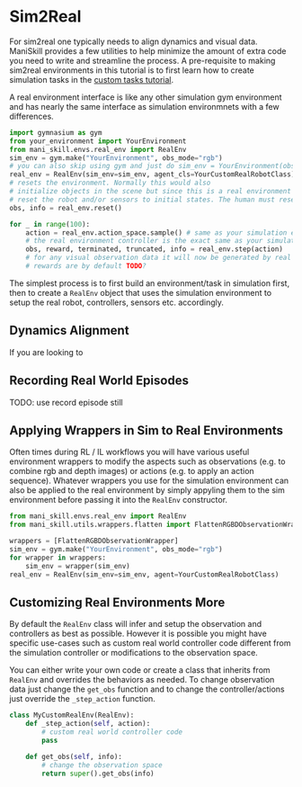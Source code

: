 # Sim2Real

For sim2real one typically needs to align dynamics and visual data. ManiSkill provides a few utilities to help minimize the amount of extra code you need to write and streamline the process. A pre-requisite to making sim2real environments in this tutorial is to first learn how to create simulation tasks in the [custom tasks tutorial](./custom_tasks/intro.md).


A real environment interface is like any other simulation gym environment and has nearly the same interface as simulation environmnets with a few differences. 

```python
import gymnasium as gym
from your_environment import YourEnvironment
from mani_skill.envs.real_env import RealEnv
sim_env = gym.make("YourEnvironment", obs_mode="rgb")
# you can also skip using gym and just do sim_env = YourEnvironment(obs_mode="rgb")
real_env = RealEnv(sim_env=sim_env, agent_cls=YourCustomRealRobotClass)
# resets the environment. Normally this would also
# initialize objects in the scene but since this is a real environment this will only
# reset the robot and/or sensors to initial states. The human must reset objects instead!
obs, info = real_env.reset()

for _ in range(100):
    action = real_env.action_space.sample() # same as your simulation environment action space
    # the real environment controller is the exact same as your simulation environment controller and reduces dynamics gaps
    obs, reward, terminated, truncated, info = real_env.step(action)
    # for any visual observation data it will now be generated by real sensors
    # rewards are by default TODO?
```

The simplest process is to first build an environment/task in simulation first, then to create a `RealEnv` object that uses the simulation environment to setup the real robot, controllers, sensors etc. accordingly. 

## Dynamics Alignment

If you are looking to 


## Recording Real World Episodes

TODO: use record episode still

## Applying Wrappers in Sim to Real Environments

Often times during RL / IL workflows you will have various useful environment wrappers to modify the aspects such as observations (e.g. to combine rgb and depth images) or actions (e.g. to apply an action sequence). Whatever wrappers you use for the simulation environment can also be applied to the real environment by simply appyling them to the sim environment before passing it into the `RealEnv` constructor.

```python
from mani_skill.envs.real_env import RealEnv
from mani_skill.utils.wrappers.flatten import FlattenRGBDObservationWrapper

wrappers = [FlattenRGBDObservationWrapper]
sim_env = gym.make("YourEnvironment", obs_mode="rgb")
for wrapper in wrappers:
    sim_env = wrapper(sim_env)
real_env = RealEnv(sim_env=sim_env, agent=YourCustomRealRobotClass)
```


## Customizing Real Environments More

By default the `RealEnv` class will infer and setup the observation and controllers as best as possible. However it is possible you might have specific use-cases such as custom real world controller code different from the simulation controller or modifications to the observation space.

You can either write your own code or create a class that inherits from `RealEnv` and overrides the behaviors as needed. To change observation data just change the `get_obs` function and to change the controller/actions just override the `_step_action` function.


```python
class MyCustomRealEnv(RealEnv):
    def _step_action(self, action):
        # custom real world controller code
        pass

    def get_obs(self, info):
        # change the observation space
        return super().get_obs(info)
```



